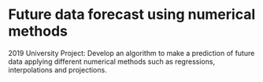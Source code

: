 # Future data forecast using numerical methods
2019 University Project: Develop an algorithm to make a prediction of future data applying different numerical methods such as regressions, interpolations and projections.

